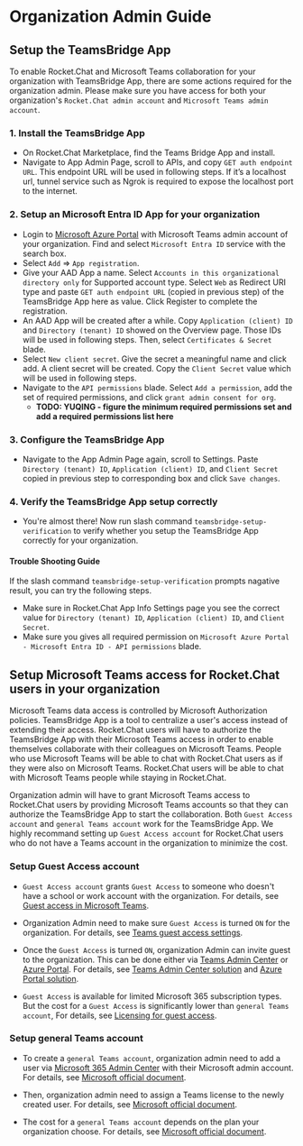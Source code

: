 # Organization Admin Guide

## Setup the TeamsBridge App

To enable Rocket.Chat and Microsoft Teams collaboration for your organization with TeamsBridge App, there are some actions required for the organization admin. Please make sure you have access for both your organization's `Rocket.Chat admin account` and `Microsoft Teams admin account`.

### 1. Install the TeamsBridge App

- On Rocket.Chat Marketplace, find the Teams Bridge App and install.
- Navigate to App Admin Page, scroll to APIs, and copy `GET auth endpoint URL`. This endpoint URL will be used in following steps. If it’s a localhost url, tunnel service such as Ngrok is required to expose the localhost port to the internet.

### 2. Setup an Microsoft Entra ID App for your organization

- Login to [Microsoft Azure Portal](portal.azure.com) with Microsoft Teams admin account of your organization. Find and select `Microsoft Entra ID` service with the search box.
- Select `Add` => `App registration`.
- Give your AAD App a name. Select `Accounts in this organizational directory only` for Supported account type. Select `Web` as Redirect URI type and paste `GET auth endpoint URL` (copied in previous step) of the TeamsBridge App here as value. Click Register to complete the registration.
- An AAD App will be created after a while. Copy `Application (client) ID` and `Directory (tenant) ID` showed on the Overview page. Those IDs will be used in following steps. Then, select `Certificates & Secret` blade.
- Select `New client secret`. Give the secret a meaningful name and click add. A client secret will be created. Copy the `Client Secret` value which will be used in following steps.
- Navigate to the `API permissions` blade. Select `Add a permission`, add the set of required permissions, and click `grant admin consent for org`.
   - **TODO: YUQING - figure the minimum required permissions set and add a required permissions list here**

### 3. Configure the TeamsBridge App

- Navigate to the App Admin Page again, scroll to Settings. Paste `Directory (tenant) ID`, `Application (client) ID`, and `Client Secret` copied in previous step to corresponding box and click `Save changes`.

### 4. Verify the TeamsBridge App setup correctly

- You're almost there! Now run slash command `teamsbridge-setup-verification` to verify whether you setup the TeamsBridge App correctly for your organization.

#### Trouble Shooting Guide

If the slash command `teamsbridge-setup-verification` prompts nagative result, you can try the following steps.

- Make sure in Rocket.Chat App Info Settings page you see the correct value for `Directory (tenant) ID`, `Application (client) ID`, and `Client Secret`.
- Make sure you gives all required permission on `Microsoft Azure Portal - Microsoft Entra ID - API permissions` blade.

## Setup Microsoft Teams access for Rocket.Chat users in your organization

Microsoft Teams data access is controlled by Microsoft Authorization policies. TeamsBridge App is a tool to centralize a user's access instead of extending their access. Rocket.Chat users will have to authorize the TeamsBridge App with their Microsoft Teams access in order to enable themselves collaborate with their colleagues on Microsoft Teams. People who use Microsoft Teams will be able to chat with Rocket.Chat users as if they were also on Microsoft Teams. Rocket.Chat users will be able to chat with Microsoft Teams people while staying in Rocket.Chat.

Organization admin will have to grant Microsoft Teams access to Rocket.Chat users by providing Microsoft Teams accounts so that they can authorize the TeamsBridge App to start the collaboration. Both `Guest Access account` and `general Teams account` work for the TeamsBridge App. We highly recommand setting up `Guest Access account` for Rocket.Chat users who do not have a Teams account in the organization to minimize the cost.

### Setup Guest Access account

- `Guest Access account` grants `Guest Access` to someone who doesn't have a school or work account with the organization. For details, see [Guest access in Microsoft Teams](https://docs.microsoft.com/en-us/microsoftteams/guest-access).

- Organization Admin need to make sure `Guest Access` is turned `ON` for the organization. For details, see [Teams guest access settings](https://docs.microsoft.com/en-us/microsoft-365/solutions/collaborate-as-team?view=o365-worldwide#teams-guest-access-settings).

- Once the `Guest Access` is turned `ON`, organization Admin can invite guest to the organization. This can be done either via [Teams Admin Center](https://admin.teams.microsoft.com/) or [Azure Portal](https://portal.azure.com). For details, see [Teams Admin Center solution](https://support.microsoft.com/en-us/office/add-guests-to-a-team-in-teams-fccb4fa6-f864-4508-bdde-256e7384a14f?ui=en-us&rs=en-us&ad=us) and [Azure Portal solution](https://docs.microsoft.com/en-us/azure/active-directory/external-identities/b2b-quickstart-add-guest-users-portal).

- `Guest Access` is available for limited Microsoft 365 subscription types. But the cost for a `Guest Access` is significantly lower than `general Teams account`, For details, see [Licensing for guest access](https://docs.microsoft.com/en-us/microsoftteams/guest-access#licensing-for-guest-access).

### Setup general Teams account

- To create a `general Teams account`, organization admin need to add a user via [Microsoft 365 Admin Center](https://admin.microsoft.com/Adminportal/Home#/homepage) with their Microsoft admin account. For details, see [Microsoft official document](https://docs.microsoft.com/en-us/microsoft-365/admin/add-users/add-new-employee?view=o365-worldwide).

- Then, organization admin need to assign a Teams license to the newly created user. For details, see [Microsoft official document](https://docs.microsoft.com/en-us/microsoftteams/user-access#using-the-microsoft-365-admin-center).

- The cost for a `general Teams account` depends on the plan your organization choose. For details, see [Microsoft official document](https://www.microsoft.com/en-us/microsoft-teams/compare-microsoft-teams-options?activetab=pivot%3aprimaryr1).
